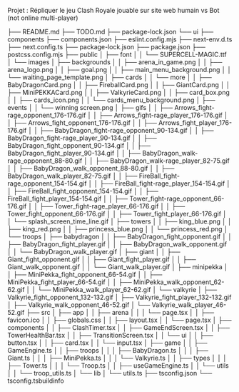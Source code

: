Projet : Répliquer le jeu Clash Royale jouable sur site web humain vs Bot (not online multi-player)

├── README.md
├── TODO.md
├── package-lock.json
└── ui
    ├── components
    ├── components.json
    ├── eslint.config.mjs
    ├── next-env.d.ts
    ├── next.config.ts
    ├── package-lock.json
    ├── package.json
    ├── postcss.config.mjs
    ├── public
    │   ├── font
    │   │   └── SUPERCELL-MAGIC.ttf
    │   └── images
    │       ├── backgrounds
    │       │   ├── arena_in_game.png
    │       │   ├── arena_logo.png
    │       │   ├── goal.png
    │       │   ├── main_menu_background.png
    │       │   └── waiting_page_template.png
    │       ├── cards
    │       │   └── more
    │       │       ├── BabyDragonCard.png
    │       │       ├── FireballCard.png
    │       │       ├── GiantCard.png
    │       │       ├── MiniPEKKACard.png
    │       │       ├── ValkyrieCard.png
    │       │       ├── card_box.png
    │       │       ├── cards_icon.png
    │       │       └── cards_menu_background.png
    │       ├── events
    │       │   └── winning screen.png
    │       ├── gifs
    │       │   ├── Arrows_fight-rage_opponent_176-176.gif
    │       │   ├── Arrows_fight-rage_player_176-176.gif
    │       │   ├── Arrows_fight_opponent_176-176.gif
    │       │   ├── Arrows_fight_player_176-176.gif
    │       │   ├── BabyDragon_fight-rage_opponent_90-134.gif
    │       │   ├── BabyDragon_fight-rage_player_90-134.gif
    │       │   ├── BabyDragon_fight_opponent_90-134.gif
    │       │   ├── BabyDragon_fight_player_90-134.gif
    │       │   ├── BabyDragon_walk-rage_opponent_88-80.gif
    │       │   ├── BabyDragon_walk-rage_player_82-75.gif
    │       │   ├── BabyDragon_walk_opponent_88-80.gif
    │       │   ├── BabyDragon_walk_player_82-75.gif
    │       │   ├── FireBall_fight-rage_opponent_154-154.gif
    │       │   ├── FireBall_fight-rage_player_154-154.gif
    │       │   ├── FireBall_fight_opponent_154-154.gif
    │       │   ├── FireBall_fight_player_154-154.gif
    │       │   ├── Tower_fight-rage_opponent_66-176.gif
    │       │   ├── Tower_fight-rage_player_66-176.gif
    │       │   ├── Tower_fight_opponent_66-176.gif
    │       │   ├── Tower_fight_player_66-176.gif
    │       │   └── splash_screen_time_line.gif
    │       ├── towers
    │       │   ├── king_blue.png
    │       │   ├── king_red.png
    │       │   ├── princess_blue.png
    │       │   └── princess_red.png
    │       └── troops
    │           ├── babydragon
    │           │   ├── BabyDragon_fight_opponent.gif
    │           │   ├── BabyDragon_fight_player.gif
    │           │   ├── BabyDragon_walk_opponent.gif
    │           │   └── BabyDragon_walk_player.gif
    │           ├── giant
    │           │   ├── Giant_fight_opponent.gif
    │           │   ├── Giant_fight_player.gif
    │           │   ├── Giant_walk_opponent.gif
    │           │   └── Giant_walk_player.gif
    │           ├── minipekka
    │           │   ├── MiniPekka_fight_opponent_66-54.gif
    │           │   ├── MiniPekka_fight_player_66-54.gif
    │           │   ├── MiniPekka_walk_opponent_62-62.gif
    │           │   └── MiniPekka_walk_player_62-62.gif
    │           └── valkyrie
    │               ├── Valkyrie_fight_opponent_132-132.gif
    │               ├── Valkyrie_fight_player_132-132.gif
    │               ├── Valkyrie_walk_opponent_46-52.gif
    │               └── Valkyrie_walk_player_46-52.gif
    ├── src
    │   ├── app
    │   │   ├── arena
    │   │   │   └── page.tsx
    │   │   ├── favicon.ico
    │   │   ├── globals.css
    │   │   ├── layout.tsx
    │   │   └── page.tsx
    │   ├── components
    │   │   ├── ClashTimer.tsx
    │   │   ├── GameEndScreen.tsx
    │   │   ├── TowerHealthBar.tsx
    │   │   ├── TransitionScreen.tsx
    │   │   └── ui
    │   │       ├── button.tsx
    │   │       ├── card.tsx
    │   │       └── input.tsx
    │   ├── game
    │   │   ├── GameEngine.ts
    │   │   ├── troops
    │   │   │   ├── BabyDragon.ts
    │   │   │   ├── Giant.ts
    │   │   │   ├── MiniPekka.ts
    │   │   │   └── Valkyrie.ts
    │   │   ├── types
    │   │   │   ├── Tower.ts
    │   │   │   └── Troop.ts
    │   │   ├── useGameEngine.ts
    │   │   └── utils
    │   │       └── troop_utils.ts
    │   └── lib
    │       └── utils.ts
    ├── tsconfig.json
    └── tsconfig.tsbuildinfo